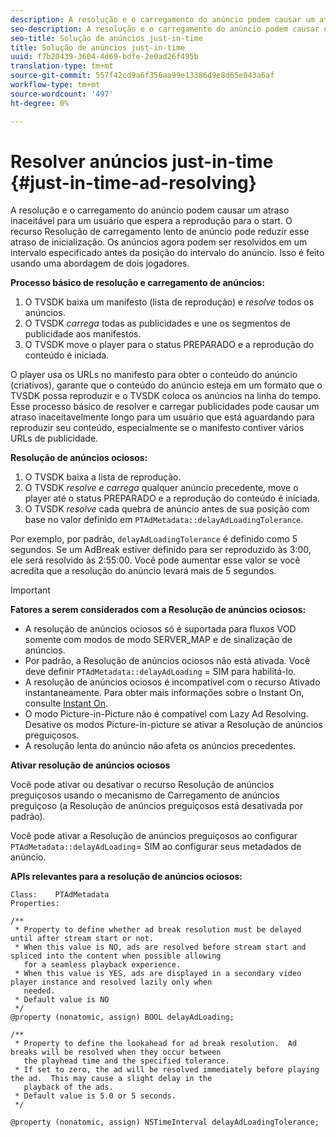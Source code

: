 ```yaml
---
description: A resolução e o carregamento do anúncio podem causar um atraso inaceitável para um usuário que espera a reprodução para o start. O recurso Resolução de carregamento lento de anúncio pode reduzir esse atraso de inicialização. Os anúncios agora podem ser resolvidos em um intervalo especificado antes da posição do intervalo do anúncio. Isso é feito usando uma abordagem de dois jogadores.
seo-description: A resolução e o carregamento do anúncio podem causar um atraso inaceitável para um usuário que espera a reprodução para o start. O recurso Resolução de carregamento lento de anúncio pode reduzir esse atraso de inicialização. Os anúncios agora podem ser resolvidos em um intervalo especificado antes da posição do intervalo do anúncio. Isso é feito usando uma abordagem de dois jogadores.
seo-title: Solução de anúncios just-in-time
title: Solução de anúncios just-in-time
uuid: f7b20439-3604-4d69-bdfe-2e0ad26f495b
translation-type: tm+mt
source-git-commit: 557f42cd9a6f356aa99e13386d9e8d65e043a6af
workflow-type: tm+mt
source-wordcount: '497'
ht-degree: 0%

---
```



# Resolver anúncios just-in-time {#just-in-time-ad-resolving}

A resolução e o carregamento do anúncio podem causar um atraso inaceitável para um usuário que espera a reprodução para o start. O recurso Resolução de carregamento lento de anúncio pode reduzir esse atraso de inicialização. Os anúncios agora podem ser resolvidos em um intervalo especificado antes da posição do intervalo do anúncio. Isso é feito usando uma abordagem de dois jogadores.

**Processo básico de resolução e carregamento de anúncios:**

1. O TVSDK baixa um manifesto (lista de reprodução) e *resolve* todos os anúncios.
1. O TVSDK *carrega* todas as publicidades e une os segmentos de publicidade aos manifestos.
1. O TVSDK move o player para o status PREPARADO e a reprodução do conteúdo é iniciada.

O player usa os URLs no manifesto para obter o conteúdo do anúncio (criativos), garante que o conteúdo do anúncio esteja em um formato que o TVSDK possa reproduzir e o TVSDK coloca os anúncios na linha do tempo. Esse processo básico de resolver e carregar publicidades pode causar um atraso inaceitavelmente longo para um usuário que está aguardando para reproduzir seu conteúdo, especialmente se o manifesto contiver vários URLs de publicidade.

**Resolução de anúncios ociosos:**

1. O TVSDK baixa a lista de reprodução.
1. O TVSDK *resolve e carrega* qualquer anúncio precedente, move o player até o status PREPARADO e a reprodução do conteúdo é iniciada.
1. O TVSDK *resolve* cada quebra de anúncio antes de sua posição com base no valor definido em `PTAdMetadata::delayAdLoadingTolerance`.

Por exemplo, por padrão, `delayAdLoadingTolerance` é definido como 5 segundos. Se um AdBreak estiver definido para ser reproduzido às 3:00, ele será resolvido às 2:55:00. Você pode aumentar esse valor se você acredita que a resolução do anúncio levará mais de 5 segundos.

>[!IMPORTANT]
>
>**Fatores a serem considerados com a Resolução de anúncios ociosos:**
>* A resolução de anúncios ociosos só é suportada para fluxos VOD somente com modos de modo SERVER_MAP e de sinalização de anúncios.
>* Por padrão, a Resolução de anúncios ociosos não está ativada. Você deve definir `PTAdMetadata::delayAdLoading` = SIM para habilitá-lo.
>* A resolução de anúncios ociosos é incompatível com o recurso Ativado instantaneamente. Para obter mais informações sobre o Instant On, consulte [Instant On](../../tvsdk-3x-ios-prog/ios-3x-instant-on-ios.md).
>* O modo Picture-in-Picture não é compatível com Lazy Ad Resolving. Desative os modos Picture-in-picture se ativar a Resolução de anúncios preguiçosos.
>* A resolução lenta do anúncio não afeta os anúncios precedentes.

>


**Ativar resolução de anúncios ociosos**

Você pode ativar ou desativar o recurso Resolução de anúncios preguiçosos usando o mecanismo de Carregamento de anúncios preguiçoso (a Resolução de anúncios preguiçosos está desativada por padrão).

Você pode ativar a Resolução de anúncios preguiçosos ao configurar `PTAdMetadata::delayAdLoading`= SIM ao configurar seus metadados de anúncio.

**APIs relevantes para a resolução de anúncios ociosos:**

```
Class:    PTAdMetadata 
Properties: 
  
/** 
 * Property to define whether ad break resolution must be delayed until after stream start or not. 
 * When this value is NO, ads are resolved before stream start and spliced into the content when possible allowing  
   for a seamless playback experience. 
 * When this value is YES, ads are displayed in a secondary video player instance and resolved lazily only when  
   needed. 
 * Default value is NO 
 */ 
@property (nonatomic, assign) BOOL delayAdLoading; 
  
/** 
 * Property to define the lookahead for ad break resolution.  Ad breaks will be resolved when they occur between  
   the playhead time and the specified tolerance. 
 * If set to zero, the ad will be resolved immediately before playing the ad.  This may cause a slight delay in the  
   playback of the ads. 
 * Default value is 5.0 or 5 seconds. 
 */ 
  
@property (nonatomic, assign) NSTimeInterval delayAdLoadingTolerance;
```
